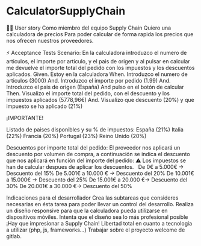 # CalculatorSupplyChain

🧚‍♀️ User story
Como miembro del equipo Supply Chain 
Quiero una calculadora de precios
Para poder calcular de forma rapida los precios que nos ofrecen nuestros proveedores.

⚡ Acceptance Tests
Scenario: En la calculadora introduzco el numero de articulos, el importe por articulo, y el pais de origen y al pulsar en calcular me devuelve el importe total del pedido con los impuestos y los descuentos aplicados.
Given. Estoy en la calculadora
When. Introduzco el numero de articulos (3000)
And. Introduzco el importe por pedido (1.99)
And. Introduzco el pais de origen (España)
And pulso en el botón de calcular
Then. Visualizo el importe total del pedido, con el descuento y los impuestos aplicados (5778,96€)
And. Visualizo que descuento (20%) y que impuesto se ha aplicado (21%)

¡IMPORTANTE!

Listado de paises disponibles y su % de impuestos:
España (21%)
Italia (22%)
Francia (20%)
Portugal (23%)
Reino Unido (20%)

Descuentos por importe total del pedido: El proveedor nos aplicará un descuento por volumen de compra, a continuación se indica el descuento que nos aplicará en función del importe del pedido:
⚠️ Los impuestos se han de calcular despues de aplicar los descuentos.
 
De 0€ a 5.000€ → Descuento del 15%
De 5.001€ a 10.000 € → Descuento del 20%
De 10.001€ a 15.000€ → Descuento del 25%
De 15.001€ a 20.000 €→ Descuento del 30%
De 20.001€ a 30.000 €→ Descuento del 50%

Indicaciones para el desarrollador
Crea las subtareas que consideres necesarias en ésta tarea para poder llevar un control del desarrollo.
Realiza un diseño responsive para que la calculadora pueda utilizarse en dispositivos móviles.
Intenta que el diseño sea lo más profesional posible ¡Hay que impresionar a Supply Chain!
Libertad total en cuanto a tecnologia a utilizar (php, js, frameworks...)
Trabajar sobre el proyecto welcome de gitlab.

